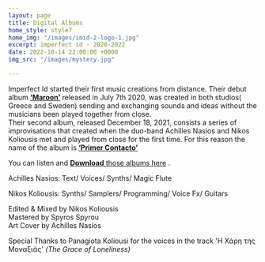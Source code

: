 ```yaml
---
layout: page
title: Digital Albums
home_style: style7
home_img: "/images/imid-2-logo-1.jpg"
excerpt: imperfect id - 2020-2022
date: 2022-10-14 22:00:00 +0000
img_src: "/images/mystery.jpg"

---
```

Imperfect Id started their first music creations from distance. Their debut album <a href="https://imperfectid.bandcamp.com/album/maroon" target="blank">**‘Maroon’**</a> released in July 7th 2020, was created in both studios( Greece and Sweden) sending and exchanging sounds and ideas without the musicians been played together from close.  
Their second album, released December 18, 2021, consists a series of improvisations that created when the duo-band Achilles Nasios and Nikos Koliousis met and played from close for the first time. For this reason the name of the album is <a href="https://imperfectid.bandcamp.com/album/primer-contacto" target="blank">**‘Primer Contacto’**</a>

You can listen and <a href="https://imperfectid.bandcamp.com/album/imperfect-id/" target="blank"> **Download** those albums here</a> .

Achilles Nasios: Text/ Voices/ Synths/ Magic Flute

Nikos Koliousis: Synths/ Samplers/ Programming/ Voice Fx/ Guitars

Edited & Mixed by Nikos Koliousis  
Mastered by Spyros Spyrou  
Art Cover by Achilles Nasios

Special Thanks to Panagiota Koliousi for the voices in the track 'Η Χάρη της Μοναξιάς' _(The Grace of Loneliness)_